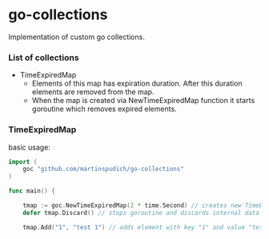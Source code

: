 # go-collections

Implementation of custom go collections.

### List of collections

* TimeExpiredMap
  * Elements of this map has expiration duration. After this duration elements are removed from the map.
  * When the map is created via NewTimeExpiredMap function it starts goroutine which removes expired elements.

### TimeExpiredMap

basic usage:
```go
import (
	goc "github.com/martinspudich/go-collections"
)

func main() {

    tmap := goc.NewTimeExpiredMap(2 * time.Second) // creates new TimeExpiredMap, it starts new goroutine
    defer tmap.Discard() // stops goroutine and discards internal data map

    tmap.Add("1", "test 1") // adds element with key "1" and value "test 1"
```

